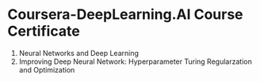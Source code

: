 # Coursera-DeepLearning.AI Course Certificate
1. Neural Networks and Deep Learning
2. Improving Deep Neural Network: Hyperparameter Turing Regularzation and Optimization
